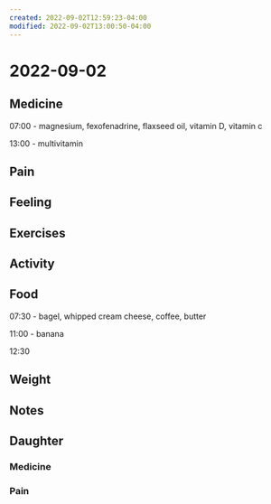 ```yaml
---
created: 2022-09-02T12:59:23-04:00
modified: 2022-09-02T13:00:50-04:00
---
```


# 2022-09-02

## Medicine

07:00 - magnesium, fexofenadrine, flaxseed oil, vitamin D, vitamin c

13:00 - multivitamin 

## Pain


## Feeling


## Exercises


## Activity


## Food

07:30 - bagel, whipped cream cheese, coffee, butter

11:00 - banana

12:30 


## Weight


## Notes


## Daughter


### Medicine


### Pain
